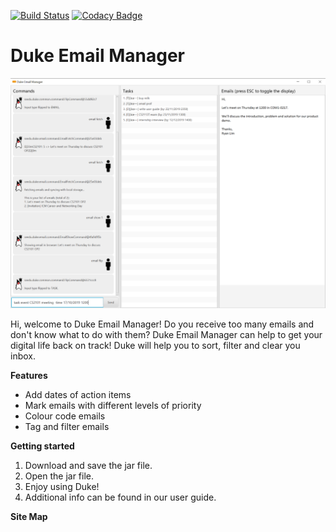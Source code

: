 [![Build Status](https://travis-ci.org/AY1920S1-CS2113T-F11-3/main.svg?branch=master)](https://travis-ci.org/AY1920S1-CS2113T-F11-3/main)
[![Codacy Badge](https://api.codacy.com/project/badge/Grade/23d115c4062f4a2999eb0773b3a68ec3)](https://www.codacy.com/manual/limryan/main?utm_source=github.com&amp;utm_medium=referral&amp;utm_content=AY1920S1-CS2113T-F11-3/main&amp;utm_campaign=Badge_Grade)
# Duke Email Manager

![GUI Mockup](./docs/images/Ui.png)

Hi, welcome to Duke Email Manager! Do you receive too many emails and don't know what
to do with them? Duke Email Manager can help to get your digital life back on track! 
Duke will help you to sort, filter and clear you inbox.

**Features**

* Add dates of action items
* Mark emails with different levels of priority
* Colour code emails
* Tag and filter emails

**Getting started**

1. Download and save the jar file.
1. Open the jar file.
1. Enjoy using Duke!
1. Additional info can be found in our user guide.

**Site Map**

[About Us]: <docs/AboutUs.adoc>
